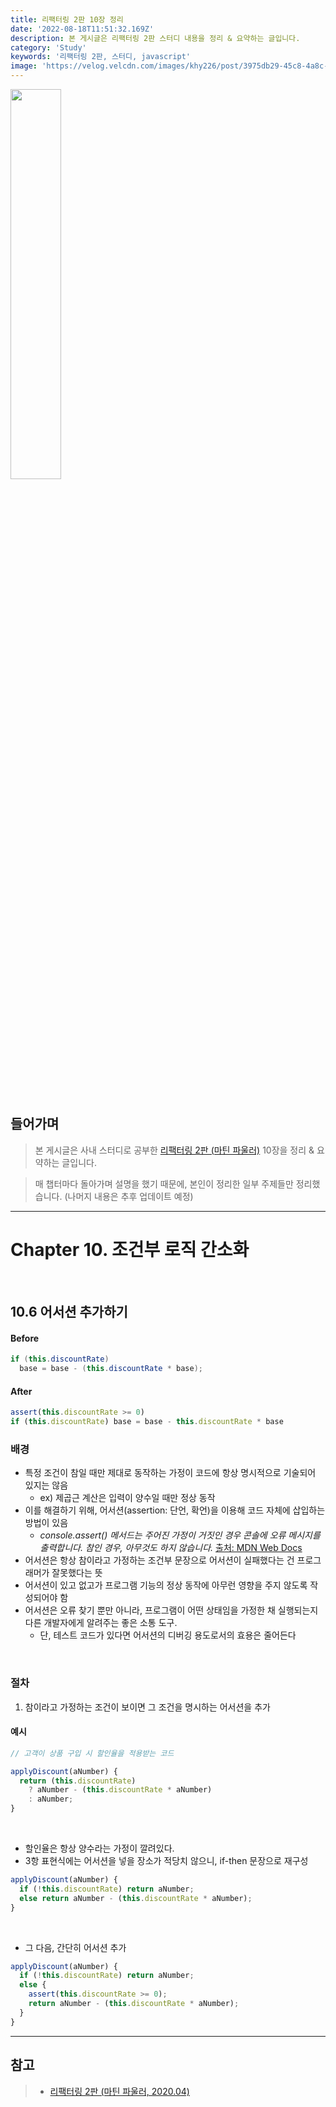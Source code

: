 ```yaml
---
title: 리팩터링 2판 10장 정리
date: '2022-08-18T11:51:32.169Z'
description: 본 게시글은 리팩터링 2판 스터디 내용을 정리 & 요약하는 글입니다.
category: 'Study'
keywords: '리팩터링 2판, 스터디, javascript'
image: 'https://velog.velcdn.com/images/khy226/post/3975db29-45c8-4a8c-92fd-3d2b934f1326/image.png'
---
```


<img src="https://velog.velcdn.com/images/khy226/post/3975db29-45c8-4a8c-92fd-3d2b934f1326/image.png" style="width: 40%; padding-bottom: 50px;"/>

## **들어가며**

> 본 게시글은 사내 스터디로 공부한 [리팩터링 2판 (마틴 파울러)](hhttp://www.yes24.com/Product/Goods/89649360) 10장을 정리 & 요약하는 글입니다.

> 매 챕터마다 돌아가며 설명을 했기 때문에, 본인이 정리한 일부 주제들만 정리했습니다. (나머지 내용은 추후 업데이트 예정)

---

# Chapter 10. 조건부 로직 간소화

<br />

## 10.6 어서션 추가하기

#### Before

```java
if (this.discountRate)
  base = base - (this.discountRate * base);
```

#### After

```javascript
assert(this.discountRate >= 0)
if (this.discountRate) base = base - this.discountRate * base
```

### 배경

- 특정 조건이 참일 때만 제대로 동작하는 가정이 코드에 항상 명시적으로 기술되어 있지는 않음
  - ex) 제곱근 계산은 입력이 양수일 때만 정상 동작
- 이를 해결하기 위해, 어서션(assertion: 단언, 확언)을 이용해 코드 자체에 삽입하는 방법이 있음
  - _console.assert() 메서드는 주어진 가정이 거짓인 경우 콘솔에 오류 메시지를 출력합니다. 참인 경우, 아무것도 하지 않습니다._ [출처: MDN Web Docs](https://developer.mozilla.org/en-US/docs/Web/API/console/assert)
- 어서션은 항상 참이라고 가정하는 조건부 문장으로 어서션이 실패했다는 건 프로그래머가 잘못했다는 뜻
- 어서션이 있고 없고가 프로그램 기능의 정상 동작에 아무런 영향을 주지 않도록 작성되어야 함
- 어서션은 오류 찾기 뿐만 아니라, 프로그램이 어떤 상태임을 가정한 채 실행되는지 다른 개발자에게 알려주는 좋은 소통 도구.
  - 단, 테스트 코드가 있다면 어서션의 디버깅 용도로서의 효용은 줄어든다

<br />

### 절차

1. 참이라고 가정하는 조건이 보이면 그 조건을 명시하는 어서션을 추가

#### 예시

```javascript
// 고객이 상품 구입 시 할인율을 적용받는 코드

applyDiscount(aNumber) {
  return (this.discountRate)
    ? aNumber - (this.discountRate * aNumber)
    : aNumber;
}
```

<br />

- 할인율은 항상 양수라는 가정이 깔려있다.
- 3항 표현식에는 어서션을 넣을 장소가 적당치 않으니, if-then 문장으로 재구성

```javascript
applyDiscount(aNumber) {
  if (!this.discountRate) return aNumber;
  else return aNumber - (this.discountRate * aNumber);
}
```

<br />

- 그 다음, 간단히 어서션 추가

```javascript
applyDiscount(aNumber) {
  if (!this.discountRate) return aNumber;
  else {
    assert(this.discountRate >= 0);
    return aNumber - (this.discountRate * aNumber);
  }
}
```

---

## 참고

> - [리팩터링 2판 (마틴 파울러, 2020.04)](hhttp://www.yes24.com/Product/Goods/89649360)
